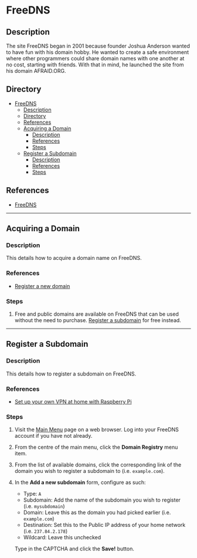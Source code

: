 # FreeDNS

## Description

The site FreeDNS began in 2001 because founder Joshua Anderson wanted to have fun with his domain hobby. He wanted to create a safe environment where other programmers could share domain names with one another at no cost, starting with friends. With that in mind, he launched the site from his domain AFRAID.ORG.

## Directory

- [FreeDNS](#freedns)
  - [Description](#description)
  - [Directory](#directory)
  - [References](#references)
  - [Acquiring a Domain](#acquiring-a-domain)
    - [Description](#description-1)
    - [References](#references-1)
    - [Steps](#steps)
  - [Register a Subdomain](#register-a-subdomain)
    - [Description](#description-2)
    - [References](#references-2)
    - [Steps](#steps-1)

## References

- [FreeDNS](https://freedns.afraid.org)

---

## Acquiring a Domain

### Description

This details how to acquire a domain name on FreeDNS.

### References

- [Register a new domain](https://developers.cloudflare.com/registrar/get-started/register-domain)

### Steps

1. Free and public domains are available on FreeDNS that can be used without the need to purchase. [Register a subdomain](#register-a-subdomain) for free instead.

---

## Register a Subdomain

### Description

This details how to register a subdomain on FreeDNS.

### References

- [Set up your own VPN at home with Raspberry Pi](https://notthebe.ee/blog/set-up-your-own-vpn-on-raspberry-pi)

### Steps

1. Visit the [Main Menu](https://freedns.afraid.org/menu) page on a web browser. Log into your FreeDNS account if you have not already.

2. From the centre of the main menu, click the **Domain Registry** menu item.

3. From the list of available domains, click the corresponding link of the domain you wish to register a subdomain to (i.e. `example.com`).

4. In the **Add a new subdomain** form, configure as such:

   - Type: `A`
   - Subdomain: Add the name of the subdomain you wish to register (i.e. `mysubdomain`)
   - Domain: Leave this as the domain you had picked earlier (i.e. `example.com`)
   - Destination: Set this to the Public IP address of your home network (i.e. `237.84.2.178`)
   - Wildcard: Leave this unchecked

    Type in the CAPTCHA and click the **Save!** button.
